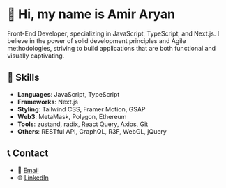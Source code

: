 # 👋 Hi, my name is Amir Aryan
Front-End Developer, specializing in JavaScript, TypeScript, and Next.js. I believe in the power of solid development principles and Agile methodologies, striving to build applications that are both functional and visually captivating.

## 💼 Skills

- **Languages**: JavaScript, TypeScript
- **Frameworks**: Next.js
- **Styling**: Tailwind CSS, Framer Motion, GSAP
- **Web3**: MetaMask, Polygon, Ethereum
- **Tools**: zustand, radix, React Query, Axios, Git
- **Others**: RESTful API, GraphQL, R3F, WebGL, jQuery

## 📞 Contact

- 📧 [Email](mailto:amir.aryan.dv@gmail.com)
- 🌐 [LinkedIn](www.linkedin.com/in/amir-aryan-4167ba145)
